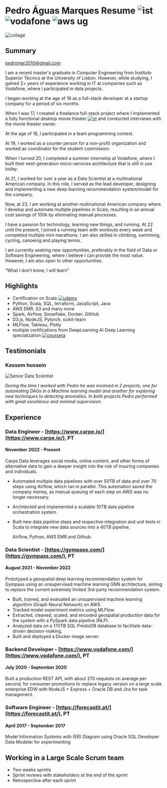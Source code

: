 # Pedro Águas Marques Resume ![ist](imgs/ist.png "Instituto Superior Tecnico") ![vodafone](imgs/vodafone.png "Vodafone") ![aws ug](imgs/aws_ug.png "AWS User Group Member")
![collage](imgs/join_pedro.jpeg)
## Summary

[pedromar2010@gmail.com](mailto:pedromar2010@gmail.com)

I am a recent master's graduate in Computer Engineering from Instituto Superior Técnico at the University of Lisbon. However, while studying, I gained 2+ years of experience working in IT at companies such as Vodafone, where I participated in data projects.

I began working at the age of 16 as a full-stack developer at a startup company for a period of six months.

When I was 17, I created a freelance full-stack project where I implemented a fully functional desktop movie theater [![yt](imgs/youtube.png)](https://www.youtube.com/watch?v=9v0_ginYi9g) and conducted interviews with the movie theater owner.

At the age of 18, I participated in a team programming contest.

At 19, I worked as a counter person for a non-profit organization and worked as coordinator for the student commission.

When I turned 20, I completed a summer internship at Vodafone, where I built their next-generation micro-services architecture that is still in use today.

At 21, I worked for over a year as a Data Scientist at a multinational American company. In this role, I served as the lead developer, designing and implementing a new deep learning recommendation system/model for the company.

Now, at 23, I am working at another multinational American company where I develop and automate multiple pipelines in Scala, resulting in an annual cost savings of 100k by eliminating manual processes.

I have a passion for technology, learning new things, and running. At 22 until the present, I joined a running team with workouts every week and completed multiple mini marathons. I am also skilled in climbing, swimming, cycling, canoeing and playing tennis.

I am currently seeking new opportunities, preferably in the field of Data or Software Engineering, where I believe I can provide the most value. However, I am also open to other opportunities.

“What I don’t know, I will learn”

## Highlights
- Certification on Scala [![udemy](imgs/udemy.png)](https://www.udemy.com/certificate/UC-8cc582fc-eebb-4273-be2a-b3c09259d1a4/)
- Python, Scala, SQL, terraform, JavaScript, Java
- AWS EMR, S3 and many more
- Spark, Airflow, Snowflake, Docker, GitHub
- D3.js, NodeJS, Pytorch, scikit-learn
- MLFlow, Tableau, Plotly
- multiple certifications from DeepLearning.AI Deep Learning specialization [![coursera](imgs/coursera.png)](https://www.coursera.org/account/accomplishments/certificate/43APRWUXPZPD)

## Testimonials

### Kassem hussein
![Senior Data Scientist](imgs/kassem.png "Senior Data Scientist")

_During the time I worked with Pedro he was involved in 2 projects, one for automating DAGs in a Machine learning model and another for exploring new techniques to detecting anomalies. In both projects Pedro performed with great excellence and minimal supervision._

## Experience

### Data Engineer - [https://www.carpe.io/](https://www.carpe.io/), PT
#### November 2022 - Present
Carpe Data leverages social media, online content, and other forms of alternative data to gain a deeper insight into the risk of insuring companies and individuals.
- Automated multiple data pipelines with over 50TB of data and over 70 steps using Airflow, which ran in parallel. This automation saved the company money, as manual queuing of each step on AWS was no longer necessary.
- Architected and implemented a scalable 10TB data pipeline orchestration system.
- Built new data pipeline steps and respective integration and unit tests in Scala to integrate new data sources into a 40TB pipeline.

    Airflow, Python, AWS EMR and Github.

### Data Scientist - [https://gympass.com/](https://gympass.com/), PT
#### August 2021 - November 2022
Prototyped a geospatial deep learning recommendation system for Gympass using an unsupervised machine learning GNN architecture, aiming to replace the current extremely limited 3rd-party recommendation system.
- Built, trained, and evaluated an unsupervised machine learning algorithm (Graph Neural Network) on AWS.
- Tracked model experiment metrics using MLFlow.
- Extracted, cleaned, scaled, and encoded geospatial production data for the system with a PySpark data pipeline (NLP).
- Analyzed data on a 170TB SQL PrestoDB database to facilitate data-driven decision-making.
- Built and deployed a Docker image server.

### Backend Developer - [https://www.vodafone.com/](https://www.vodafone.com/), PT
#### July 2020 - September 2020
Built a production REST API, with about 270 requests on average per second, for consumer promotions to replace legacy version on a large scale enterprise EDW with NodeJS + Express + Oracle DB and Jira for task management.

### Software Engineer - [https://forecastit.pt/](https://forecastit.pt/), PT
#### April 2017 - September 2017
Model Information Systems with (ER) Diagram using Oracle SQL Developer Data Modeler for experimenting

## Working in a Large Scale Scrum team
- Two weeks sprints
- Sprint reviews with stakeholders at the end of the sprint
- Retrospective after each sprint